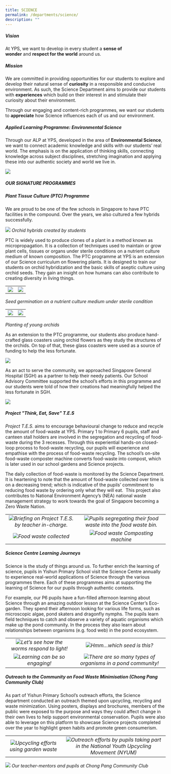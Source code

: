 ```yaml
---
title: SCIENCE
permalink: /departments/science/
description: ""
---
```

##### **Vision**
At YPS, we want to develop in every student a <b>sense of wonder</b> and <b>respect for the world</b> around us.

##### **Mission**
We are committed in providing opportunities for our students to explore and develop their natural sense of <b>curiosity</b> in a responsible and conducive environment. As such, the Science Department aims to provide our students with <b>experiences</b> which build on their interest in and stimulate their curiosity about their environment.

Through our engaging and content-rich programmes, we want our students to <b>appreciate</b> how Science influences each of us and our environment.

##### **Applied Learning Programme: Environmental Science**
Through our ALP at YPS, developed in the area of <b>Environmental Science</b>, we want to connect academic knowledge and skills with our students’ real world. The emphasis is on the application of thinking skills, connecting knowledge across subject disciplines, stretching imagination and applying these into our authentic society and world we live in.

![](/images/Departments/SCIENCE/ALP_Overview.jpg)

##### **OUR SIGNATURE PROGRAMMES**
##### **Plant Tissue Culture (PTC) Programme**
We are proud to be one of the few schools in Singapore to have PTC facilities in the compound. Over the years, we also cultured a few hybrids successfully.

![](/images/Departments/SCIENCE/SC_03_2018.png)
*Orchid hybrids created by students*

PTC is widely used to produce clones of a plant in a method known as micropropagation. It is a collection of techniques used to maintain or grow plant cells, tissues or organs under sterile conditions on a nutrient culture medium of known composition. The PTC programme at YPS is an extension of our Science curriculum on flowering plants. It is designed to train our students on orchid hybridization and the basic skills of aseptic culture using orchid seeds. They gain an insight on how humans can also contribute to creating diversity in living things.

| | |
|:-:|:-:|
|![](/images/Departments/SCIENCE/SC_04_2018.png)|![](/images/Departments/SCIENCE/SC_05_2018.png)|

*Seed germination on a nutrient culture medium under sterile condition*

| | |
|:-:|:-:|
|![](/images/Departments/SCIENCE/SC_06_2018.png)|![](/images/Departments/SCIENCE/SC_07_2018.png)|

*Planting of young orchids*

As an extension to the PTC programme, our students also produce hand-crafted glass coasters using orchid flowers as they study the structures of the orchids. On top of that, these glass coasters were used as a source of funding to help the less fortunate.

![](/images/Departments/SCIENCE/SC_08_2018.png)

As an act to serve the community, we approached Singapore General Hospital (SGH) as a partner to help their needy patients. Our School Advisory Committee supported the school’s efforts in this programme and our students were told of how their creations had meaningfully helped the less fortunate in SGH.

![](/images/Departments/SCIENCE/SC_09_2018.png)


##### **Project "Think, Eat, Save" T.E.S**  

<i>Project T.E.S.</i> aims to encourage behavioural change to reduce and recycle the amount of food-waste at YPS. Primary 1 to Primary 6 pupils, staff and canteen stall holders are involved in the segregation and recycling of food-waste during the 3 recesses. Through this experiential hands-on closed-loop process to food-waste recycling, our pupils will experience and empathise with the process of food-waste recycling. The school’s on-site food-waste composter machine converts food-waste into compost, which is later used in our school gardens and Science projects.

The daily collection of food-waste is monitored by the Science Department. It is heartening to note that the amount of food-waste collected over time is on a decreasing trend; which is indicative of the pupils’ commitment to reducing food waste by ordering only what they will eat.  This project also contributes to National Environment Agency’s (NEA) national waste management strategy to work towards the goal of Singapore becoming a Zero Waste Nation.

|||
|:-:|:-:|
|![](/images/Departments/SCIENCE/Project_TES_1.jpg)*Briefing on Project T.E.S. by teacher in-charge.*|![](/images/Departments/SCIENCE/Project_TES_2.jpg)*Pupils segregating their food waste into the food waste bin.*|
|![](/images/Departments/SCIENCE/Project_TES_3.jpg)*Food waste collected*|![](/images/Departments/SCIENCE/Project_TES_4.jpg)*Food waste Composting machine*|

##### **Science Centre Learning Journeys**
Science is the study of things around us. To further enrich the learning of science, pupils in Yishun Primary School visit the Science Centre annually to experience real-world applications of Science through the various programmes there. Each of these programmes aims at supporting the learning of Science for our pupils through authentic contexts.

For example, our P6 pupils have a fun-filled afternoon learning about Science through an amazing outdoor lesson at the Science Center’s Eco-garden. They spend their afternoon looking for various life forms, such as microscopic algae, pond skaters and dragonfly nymphs. The pupils learn field techniques to catch and observe a variety of aquatic organisms which make up the pond community. In the process they also learn about relationships between organisms (e.g. food web) in the pond ecosystem.

| | |
|:-:|:-:|
|![](/images/Departments/SCIENCE/Sci_LJ_1.jpg)*Let’s see how the worms respond to light!*|![](/images/Departments/SCIENCE/Sci_LJ_2.jpg)*Hmm…which seed is this?*|
|![](/images/Departments/SCIENCE/Sci_LJ_3.jpg)*Learning can be so engaging!*|![](/images/Departments/SCIENCE/Sci_LJ_4.jpg)*There are so many types of organisms in a pond community!*|

##### **Outreach to the Community on Food Waste Minimisation (Chong Pang Community Club)**   
As part of Yishun Primary School’s outreach efforts, the Science department conducted an outreach themed upon upcycling, recycling and waste minimization. Using posters, displays and brochures, members of the public were exposed to the purpose and ways they could affect change in their own lives to help support environmental conservation. Pupils were also able to leverage on this platform to showcase Science projects completed over the year to highlight green habits and promote green consumerism.

| | |
|:-:|:-:|
|![](/images/Departments/SCIENCE/Sci_Outreach_1.jpg)*Upcycling efforts using garden waste*|![](/images/Departments/SCIENCE/Sci_Outreach_2.jpg)*Outreach efforts by pupils taking part in the National Youth Upcycling Movement (NYUM)*|

 ![](/images/Departments/SCIENCE/Sci_Outreach_3.jpg)
*Our teacher-mentors and pupils at Chong Pang Community Club*